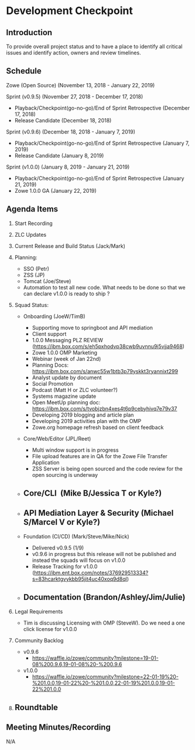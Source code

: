 # Development Checkpoint

Introduction
------------
To provide overall project status and to have a place to identify all critical issues and identify action, owners and review timelines.

Schedule
--------
Zowe (Open Source) (November 13, 2018 - January 22, 2019)

Sprint (v0.9.5) (November 27, 2018 - December 17, 2018)
- Playback/Checkpoint(go-no-go)/End of Sprint Retrospective (December 17, 2018)
- Release Candidate (December 18, 2018)

Sprint (v0.9.6) (December 18, 2018 - January 7, 2019)
- Playback/Checkpoint(go-no-go)/End of Sprint Retrospective (January 7, 2019)
- Release Candidate (January 8, 2019)

Sprint (v1.0.0) (January 8, 2019 - January 21, 2019)
- Playback/Checkpoint(go-no-go)/End of Sprint Retrospective (January 21, 2019)
- Zowe 1.0.0 GA (January 22, 2019)

Agenda Items
------------
1. Start Recording
2. ZLC Updates
3. Current Release and Build Status (Jack/Mark)
4. Planning:
    - SSO (Petr)
    - ZSS (JP)
    - Tomcat (Joe/Steve)
    - Automation to test all new code. What needs to be done so that we can declare v1.0.0 is ready to ship ?
5. Squad Status:
    - Onboarding (JoeW/TimB)
      - Supporting move to springboot and API mediation 
      - Client support
      - 1.0.0 Messaging PLZ REVIEW (https://ibm.box.com/s/eh5pxhodvp38cwb9uvnnu9i5vjja9468)
      - Zowe 1.0.0 OMP Marketing
       - Webinar (week of Jan 22nd)
        - Planning Docs: https://ibm.box.com/s/anwc55w1btb3p79yskkt3ryannixt299
       - Analyst update by document
       - Social Promotion
       - Podcast (Matt H or ZLC volunteer?)
       - Systems magazine update
      - Open MeetUp planning doc: https://ibm.box.com/s/tvobjzbn4xes4t6p9cebyhivq7e79v37
      - Developing 2019 blogging and article plan
      - Developing 2019 activities plan with the OMP
      - Zowe.org homepage refresh based on client feedback
      
    - Core/Web/Editor (JPL/Reet)
      - Multi window support is in progress
      - File upload features are in QA for the Zowe File Transfer Application
      - ZSS Server is being open sourced and the code review for the open sourcing is underway
    - Core/CLI  (Mike B/Jessica T or Kyle?)
      -
    - API Mediation Layer & Security (Michael S/Marcel V or Kyle?)
      -
    - Foundation (CI/CD) (Mark/Steve/Mike/Nick)
      - Delivered v0.9.5 (1/9)
      - v0.9.6 in progress but this release will not be published and instead the squads will focus on v1.0.0
      - Release Tracking for v1.0.0 (https://ibm.ent.box.com/notes/376929513334?s=83hcarktgvykbb95jit4uc40xoq9d8ql)
    - Documentation (Brandon/Ashley/Jim/Julie)
      -
6. Legal Requirements
    - Tim is discussing Licensing with OMP (SteveW). Do we need a one click license for v1.0.0

7. Community Backlog
    - v0.9.6
      - https://waffle.io/zowe/community?milestone=19-01-08%200.9.6,19-01-08%20-%200.9.6
    - v1.0.0
      - https://waffle.io/zowe/community?milestone=22-01-19%20-%201.0.0,19-01-22%20-%201.0.0,22-01-19%201.0.0,19-01-22%201.0.0
8. Roundtable
    -


Meeting Minutes/Recording
-------------------------
N/A
